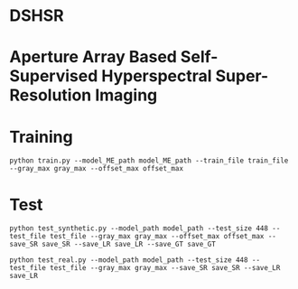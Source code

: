 # DSHSR
# Aperture Array Based Self-Supervised Hyperspectral Super-Resolution Imaging
# Training
```
python train.py --model_ME_path model_ME_path --train_file train_file --gray_max gray_max --offset_max offset_max 
```
# Test
```
python test_synthetic.py --model_path model_path --test_size 448 --test_file test_file --gray_max gray_max --offset_max offset_max --save_SR save_SR --save_LR save_LR --save_GT save_GT
```
```
python test_real.py --model_path model_path --test_size 448 --test_file test_file --gray_max gray_max --save_SR save_SR --save_LR save_LR

